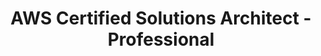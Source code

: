 ---
title: AWS Certified Solutions Architect - Professional
description: AWS Certified Solutions Architect - Professional
show: 'no'
# date: '2020-05-30'
image: 'cert.pdf'
# tags: []
# engUrl: https://martinmueller.dev/alf-lets-encrypt-eng
# pruneLength: 50
---